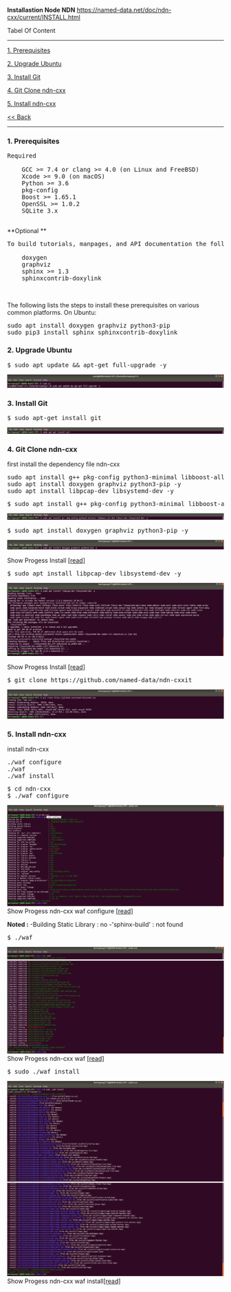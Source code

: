 **Installastion Node NDN** https://named-data.net/doc/ndn-cxx/current/INSTALL.html

Tabel Of Content
***
[1. Prerequisites](https://github.com/syaifulahdan/Mini-NDN-Work/blob/main/Assignment%202:NDNrg-Topology/install-nodeNDN-Node-2.md#1-prerequisites)

[2. Upgrade Ubuntu](https://github.com/syaifulahdan/Mini-NDN-Work/blob/main/Assignment%202:NDNrg-Topology/install-nodeNDN-Node-2.md#2-upgrade-ubuntu)

[3. Install Git](https://github.com/syaifulahdan/Mini-NDN-Work/blob/main/Assignment%202:NDNrg-Topology/install-nodeNDN-Node-2.md#3-install-git)

[4. Git Clone ndn-cxx](https://github.com/syaifulahdan/Mini-NDN-Work/blob/main/Assignment%202:NDNrg-Topology/install-nodeNDN-Node-2.md#4-git-clone-ndn-cxx)

[5. Install ndn-cxx](https://github.com/syaifulahdan/Mini-NDN-Work/blob/main/Assignment%202:NDNrg-Topology/install-nodeNDN-Node-2.md#5-install-ndn-cxx)

[<< Back](https://github.com/syaifulahdan/Mini-NDN-Work)

***

### 1. Prerequisites 

<pre>
Required

    GCC >= 7.4 or clang >= 4.0 (on Linux and FreeBSD)
    Xcode >= 9.0 (on macOS)
    Python >= 3.6
    pkg-config
    Boost >= 1.65.1
    OpenSSL >= 1.0.2
    SQLite 3.x

</pre>

**Optional
**
<pre>
To build tutorials, manpages, and API documentation the following additional dependencies need to be installed:

    doxygen
    graphviz
    sphinx >= 1.3
    sphinxcontrib-doxylink
    

</pre>

The following lists the steps to install these prerequisites on various common platforms.
On Ubuntu: 
<pre>
sudo apt install doxygen graphviz python3-pip
sudo pip3 install sphinx sphinxcontrib-doxylink
</pre>

### 2. Upgrade Ubuntu
<pre>
$ sudo apt update && apt-get full-upgrade -y
</pre>
![alt tag](https://github.com/syaifulahdan/Mini-NDN-Work/blob/main/Assignment%202:NDNrg-Topology/NDNrg-Image-Node2/NDN-Installation/1-upgrade-ubuntu.png)

### 3. Install Git
<pre>
$ sudo apt-get install git
</pre>
![alt tag](https://github.com/syaifulahdan/Mini-NDN-Work/blob/main/Assignment%202:NDNrg-Topology/NDNrg-Image-Node2/NDN-Installation/2-install-git.png)

### 4. Git Clone ndn-cxx

first install the dependency file ndn-cxx
<pre>
sudo apt install g++ pkg-config python3-minimal libboost-all-dev libssl-dev libsqlite3-dev -y
sudo apt install doxygen graphviz python3-pip -y
sudo apt install libpcap-dev libsystemd-dev -y
</pre>

<pre>
$ sudo apt install g++ pkg-config python3-minimal libboost-all-dev libssl-dev libsqlite3-dev -y
</pre>

 ![alt tag](https://github.com/syaifulahdan/Mini-NDN-Work/blob/main/Assignment%202:NDNrg-Topology/NDNrg-Image-Node2/NDN-Installation/5-dependency-1-install.png)


<pre>
$ sudo apt install doxygen graphviz python3-pip -y
</pre>
![alt tag](https://github.com/syaifulahdan/Mini-NDN-Work/blob/main/Assignment%202:NDNrg-Topology/NDNrg-Image-Node2/NDN-Installation/6-dependency-2-install.png)

Show Progess Install [[read]](https://github.com/syaifulahdan/Mini-NDN-Work/blob/main/Assignment%202:NDNrg-Topology/NDNrg-Image-Node2/NDN-Installation/dependency-2-progress.txt) 

<pre>
$ sudo apt install libpcap-dev libsystemd-dev -y
</pre>
![alt tag](https://github.com/syaifulahdan/Mini-NDN-Work/blob/main/Assignment%202:NDNrg-Topology/NDNrg-Image-Node2/NDN-Installation/7-dependency-3-install.png)

Show Progess Install [[read]](https://github.com/syaifulahdan/Mini-NDN-Work/blob/main/Assignment%202:NDNrg-Topology/NDNrg-Image-Node2/NDN-Installation/dependency-3-progress.txt) 

<pre>
$ git clone https://github.com/named-data/ndn-cxxit
</pre>

 ![alt tag](https://github.com/syaifulahdan/Mini-NDN-Work/blob/main/Assignment%202:NDNrg-Topology/NDNrg-Image-Node2/NDN-Installation/3-gitclone-ndncxx.png)


### 5. Install ndn-cxx
 
install ndn-cxx
<pre>
./waf configure
./waf 
./waf install
</pre>
 
<pre>
$ cd ndn-cxx
$ ./waf configure
</pre>

![alt tag](https://github.com/syaifulahdan/Mini-NDN-Work/blob/main/Assignment%202:NDNrg-Topology/NDNrg-Image-Node2/NDN-Installation/8-ndncxx-waf-configure.png)
Show Progess ndn-cxx waf configure [[read]](https://github.com/syaifulahdan/Mini-NDN-Work/blob/main/Assignment%202:NDNrg-Topology/NDNrg-Image-Node2/NDN-Installation/ndncxx-waf-configure-progress.txt) 

**Noted :** 
-Building Static Library    : no
-'sphinx-build'             : not found

 
<pre>
$ ./waf 
</pre> 
![alt tag](https://github.com/syaifulahdan/Mini-NDN-Work/blob/main/Assignment%202:NDNrg-Topology/NDNrg-Image-Node2/NDN-Installation/9-ndncxx-waf.png)
![alt tag](https://github.com/syaifulahdan/Mini-NDN-Work/blob/main/Assignment%202:NDNrg-Topology/NDNrg-Image-Node2/NDN-Installation/10-ndncxx-waf-finish.png)
Show Progess ndn-cxx waf [[read]](https://github.com/syaifulahdan/Mini-NDN-Work/blob/main/Assignment%202:NDNrg-Topology/NDNrg-Image-Node2/NDN-Installation/ndncxx-waf-progress.txt) 
 

<pre>
$ sudo ./waf install
</pre>
![alt tag](https://github.com/syaifulahdan/Mini-NDN-Work/blob/main/Assignment%202:NDNrg-Topology/NDNrg-Image-Node2/NDN-Installation/11-ndncxx-waf-install-1.png)
![alt tag](https://github.com/syaifulahdan/Mini-NDN-Work/blob/main/Assignment%202:NDNrg-Topology/NDNrg-Image-Node2/NDN-Installation/12-ndncxx-waf-install-2.png)
Show Progess ndn-cxx waf install[[read]](https://github.com/syaifulahdan/Mini-NDN-Work/blob/main/Assignment%202:NDNrg-Topology/NDNrg-Image-Node2/NDN-Installation/ndncxx-waf-install-progress.txt)  
 
 
 
 
